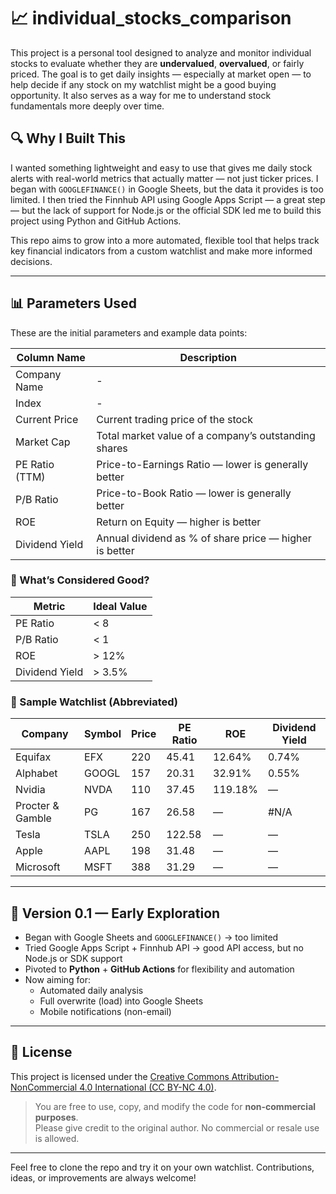 # 📈 individual_stocks_comparison

This project is a personal tool designed to analyze and monitor individual stocks to evaluate whether they are **undervalued**, **overvalued**, or fairly priced. The goal is to get daily insights — especially at market open — to help decide if any stock on my watchlist might be a good buying opportunity. It also serves as a way for me to understand stock fundamentals more deeply over time.

## 🔍 Why I Built This

I wanted something lightweight and easy to use that gives me daily stock alerts with real-world metrics that actually matter — not just ticker prices. I began with `GOOGLEFINANCE()` in Google Sheets, but the data it provides is too limited. I then tried the Finnhub API using Google Apps Script — a great step — but the lack of support for Node.js or the official SDK led me to build this project using Python and GitHub Actions.

This repo aims to grow into a more automated, flexible tool that helps track key financial indicators from a custom watchlist and make more informed decisions.

---

## 📊 Parameters Used

These are the initial parameters and example data points:

| Column Name        | Description                                                                 |
|--------------------|-----------------------------------------------------------------------------|
| Company Name       | -                                                                           |
| Index              | -                                                                           |
| Current Price      | Current trading price of the stock                                          |
| Market Cap         | Total market value of a company’s outstanding shares                        |
| PE Ratio (TTM)     | Price-to-Earnings Ratio — lower is generally better                         |
| P/B Ratio          | Price-to-Book Ratio — lower is generally better                             |
| ROE                | Return on Equity — higher is better                                         |
| Dividend Yield     | Annual dividend as % of share price — higher is better                      |

### 🎯 What’s Considered Good?

| Metric         | Ideal Value          |
|----------------|----------------------|
| PE Ratio       | < 8                  |
| P/B Ratio      | < 1                  |
| ROE            | > 12%                |
| Dividend Yield | > 3.5%               |

### 🧪 Sample Watchlist (Abbreviated)

| Company           | Symbol | Price | PE Ratio | ROE    | Dividend Yield |
|-------------------|--------|-------|----------|--------|----------------|
| Equifax           | EFX    | 220   | 45.41    | 12.64% | 0.74%          |
| Alphabet          | GOOGL  | 157   | 20.31    | 32.91% | 0.55%          |
| Nvidia            | NVDA   | 110   | 37.45    |119.18% | —              |
| Procter & Gamble  | PG     | 167   | 26.58    | —      | #N/A           |
| Tesla             | TSLA   | 250   |122.58    | —      | —              |
| Apple             | AAPL   | 198   | 31.48    | —      | —              |
| Microsoft         | MSFT   | 388   | 31.29    | —      | —              |

---

## 🚧 Version 0.1 — Early Exploration

- Began with Google Sheets and `GOOGLEFINANCE()` → too limited
- Tried Google Apps Script + Finnhub API → good API access, but no Node.js or SDK support
- Pivoted to **Python** + **GitHub Actions** for flexibility and automation
- Now aiming for:
  - Automated daily analysis
  - Full overwrite (load) into Google Sheets
  - Mobile notifications (non-email)

---

## 📜 License

This project is licensed under the [Creative Commons Attribution-NonCommercial 4.0 International (CC BY-NC 4.0)](https://creativecommons.org/licenses/by-nc/4.0/).

> You are free to use, copy, and modify the code for **non-commercial purposes**.  
> Please give credit to the original author. No commercial or resale use is allowed.

---

Feel free to clone the repo and try it on your own watchlist. Contributions, ideas, or improvements are always welcome!
